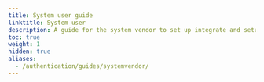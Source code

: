 ```yaml
---
title: System user guide
linktitle: System user
description: A guide for the system vendor to set up integrate and setup system users for their systems.
toc: true
weight: 1
hidden: true
aliases:
  - /authentication/guides/systemvendor/
---
```

